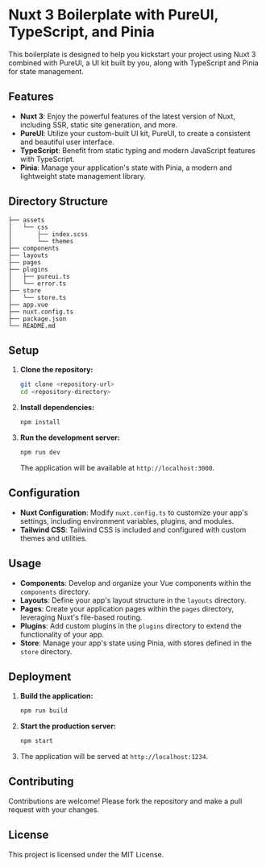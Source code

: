 # Nuxt 3 Boilerplate with PureUI, TypeScript, and Pinia

This boilerplate is designed to help you kickstart your project using Nuxt 3 combined with PureUI, a UI kit built by you, along with TypeScript and Pinia for state management.

## Features

- **Nuxt 3**: Enjoy the powerful features of the latest version of Nuxt, including SSR, static site generation, and more.
- **PureUI**: Utilize your custom-built UI kit, PureUI, to create a consistent and beautiful user interface.
- **TypeScript**: Benefit from static typing and modern JavaScript features with TypeScript.
- **Pinia**: Manage your application's state with Pinia, a modern and lightweight state management library.

## Directory Structure

```plaintext
├── assets
│   └── css
│       ├── index.scss
│       └── themes
├── components
├── layouts
├── pages
├── plugins
│   ├── pureui.ts
│   └── error.ts
├── store
│   └── store.ts
├── app.vue
├── nuxt.config.ts
├── package.json
└── README.md
```

## Setup

1. **Clone the repository:**

   ```bash
   git clone <repository-url>
   cd <repository-directory>
   ```

2. **Install dependencies:**

   ```bash
   npm install
   ```

3. **Run the development server:**

   ```bash
   npm run dev
   ```

   The application will be available at `http://localhost:3000`.

## Configuration

- **Nuxt Configuration**: Modify `nuxt.config.ts` to customize your app's settings, including environment variables, plugins, and modules.
- **Tailwind CSS**: Tailwind CSS is included and configured with custom themes and utilities.

## Usage

- **Components**: Develop and organize your Vue components within the `components` directory.
- **Layouts**: Define your app's layout structure in the `layouts` directory.
- **Pages**: Create your application pages within the `pages` directory, leveraging Nuxt's file-based routing.
- **Plugins**: Add custom plugins in the `plugins` directory to extend the functionality of your app.
- **Store**: Manage your app's state using Pinia, with stores defined in the `store` directory.

## Deployment

1. **Build the application:**

   ```bash
   npm run build
   ```

2. **Start the production server:**

   ```bash
   npm start
   ```

3. The application will be served at `http://localhost:1234`.

## Contributing

Contributions are welcome! Please fork the repository and make a pull request with your changes.

## License

This project is licensed under the MIT License.

